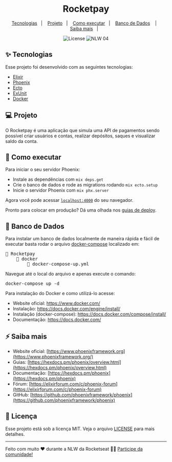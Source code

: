 <h1 align="center">Rocketpay</h1>

<p align="center">
  <a href="#-tecnologias">Tecnologias</a>&nbsp;&nbsp;&nbsp;|&nbsp;&nbsp;&nbsp;
  <a href="#-projeto">Projeto</a>&nbsp;&nbsp;&nbsp;|&nbsp;&nbsp;&nbsp;
  <a href="#-como-executar">Como executar</a>&nbsp;&nbsp;&nbsp;|&nbsp;&nbsp;&nbsp;
  <a href="#-Banco de Dados">Banco de Dados</a> &nbsp;&nbsp;&nbsp;|&nbsp;&nbsp;&nbsp;
  <a href="#-saiba-mais">Saiba mais</a>&nbsp;&nbsp;&nbsp;|&nbsp;&nbsp;&nbsp;
</p>

<p align="center">
  <img alt="License" src="https://img.shields.io/static/v1?label=license&message=MIT&color=8257E5&labelColor=000000">

 <img src="https://img.shields.io/static/v1?label=NLW&message=04&color=8257E5&labelColor=000000" alt="NLW 04" />
</p>

## ✨ Tecnologias

Esse projeto foi desenvolvido com as seguintes tecnologias:

- [Elixir](https://github.com/elixir-lang/elixir)
- [Phoenix](https://github.com/phoenixframework/phoenix)
- [Ecto](https://github.com/elixir-ecto/ecto)
- [ExUnit](https://github.com/elixir-lang/elixir/blob/master/lib/ex_unit/lib/ex_unit.ex)
- [Docker](https://github.com/docker/cli)

## 💻 Projeto

O Rocketpay é uma aplicação que simula uma API de pagamentos sendo possível criar usuários e contas, realizar depósitos, saques e visualizar saldo da conta.

## 🚀 Como executar

Para iniciar o seu servidor Phoenix:

- Instale as dependências com `mix deps.get`
- Crie o banco de dados e rode as migrations rodando `mix ecto.setup`
- Inicie o servidor Phoenix com `mix phx.server`

Agora você pode acessar [`localhost:4000`](http://localhost:4000) do seu navegador.

Pronto para colocar em produção? Dá uma olhada nos [guias de deploy](https://hexdocs.pm/phoenix/deployment.html).

## 🐋 Banco de Dados

Para instalar um banco de dados localmente de maneira rápida e fácil de executar basta rodar o arquivo <a href="https://github.com/GabrielSaliba/rocketpay/blob/main/docker/docker-compose.yml" >docker-compose</a> localizado em:

<pre>
📂 Rocketpay
    📂 docker
        📃 docker-compose-up.yml
</pre>

Navegue até o local do arquivo e apenas execute o comando: 
<pre>docker-compose up -d</pre>


Para instalação do Docker e como utilizá-lo acesse:
- Website oficial: https://www.docker.com/ 
- Instalação: https://docs.docker.com/engine/install/
- Instalação (docker-compose): https://docs.docker.com/compose/install/
- Documentação: https://docs.docker.com/

## ⚡️ Saiba mais

- Website oficial: [https://www.phoenixframework.org](https://www.phoenixframework.org/)
- Guias: [https://hexdocs.pm/phoenix/overview.html](https://hexdocs.pm/phoenix/overview.html)
- Documentação: [https://hexdocs.pm/phoenix](https://hexdocs.pm/phoenix)
- Fórum: [https://elixirforum.com/c/phoenix-forum](https://elixirforum.com/c/phoenix-forum)
- GitHub: [https://github.com/phoenixframework/phoenix](https://github.com/phoenixframework/phoenix)

## 📄 Licença

Esse projeto está sob a licença MIT. Veja o arquivo [LICENSE](LICENSE.md) para mais detalhes.

---

Feito com muito ❤️ durante a NLW da Rocketseat 👋🏻 [Participe da comunidade!](https://discordapp.com/invite/gCRAFhc)